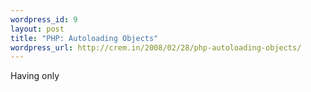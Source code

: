 ```yaml
--- 
wordpress_id: 9
layout: post
title: "PHP: Autoloading Objects"
wordpress_url: http://crem.in/2008/02/28/php-autoloading-objects/
---
```

Having only
